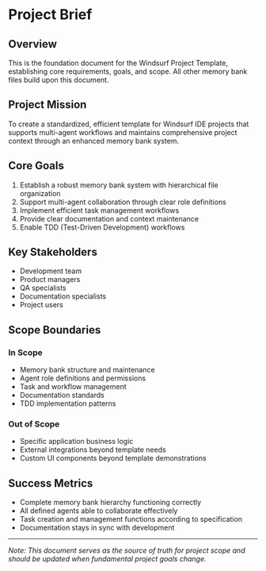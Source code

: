# Project Brief

## Overview
This is the foundation document for the Windsurf Project Template, establishing core requirements, goals, and scope. All other memory bank files build upon this document.

## Project Mission
To create a standardized, efficient template for Windsurf IDE projects that supports multi-agent workflows and maintains comprehensive project context through an enhanced memory bank system.

## Core Goals
1. Establish a robust memory bank system with hierarchical file organization
2. Support multi-agent collaboration through clear role definitions
3. Implement efficient task management workflows
4. Provide clear documentation and context maintenance
5. Enable TDD (Test-Driven Development) workflows

## Key Stakeholders
- Development team
- Product managers
- QA specialists
- Documentation specialists
- Project users

## Scope Boundaries
### In Scope
- Memory bank structure and maintenance
- Agent role definitions and permissions
- Task and workflow management
- Documentation standards
- TDD implementation patterns

### Out of Scope
- Specific application business logic
- External integrations beyond template needs
- Custom UI components beyond template demonstrations

## Success Metrics
- Complete memory bank hierarchy functioning correctly
- All defined agents able to collaborate effectively
- Task creation and management functions according to specification
- Documentation stays in sync with development

---
*Note: This document serves as the source of truth for project scope and should be updated when fundamental project goals change.*
